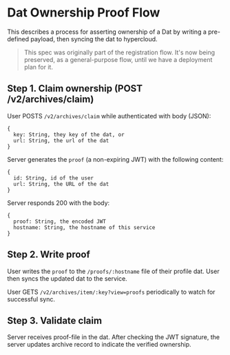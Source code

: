 # Dat Ownership Proof Flow

This describes a process for asserting ownership of a Dat by writing a pre-defined payload, then syncing the dat to hypercloud.

> This spec was originally part of the registration flow. It's now being preserved, as a general-purpose flow, until we have a deployment plan for it.

## Step 1. Claim ownership (POST /v2/archives/claim)

User POSTS `/v2/archives/claim` while authenticated with body (JSON):

```
{
  key: String, they key of the dat, or
  url: String, the url of the dat
}
```

Server generates the `proof` (a non-expiring JWT) with the following content:

```
{
  id: String, id of the user
  url: String, the URL of the dat
}
```

Server responds 200 with the body:

```
{
  proof: String, the encoded JWT
  hostname: String, the hostname of this service
}
```

## Step 2. Write proof

User writes the `proof` to the `/proofs/:hostname` file of their profile dat. User then syncs the updated dat to the service.

User GETS `/v2/archives/item/:key?view=proofs` periodically to watch for successful sync.

## Step 3. Validate claim

Server receives proof-file in the dat. After checking the JWT signature, the server updates archive record to indicate the verified ownership.
